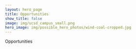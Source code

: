 ```yaml
---
layout: hero_page
title: Opportunities
show_title: false
image: img/ucsd_campus_small.png
hero_image: img/possible_hero_photos/wind-coal-cropped.jpg
---
```


Opportunities
